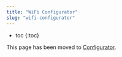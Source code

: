 ```yaml
---
title: "WiFi Configurator"
slug: "wifi-configurator"
---
```


* toc
{:toc}

This page has been moved to [Configurator](farmbot-os/configurator.md).
